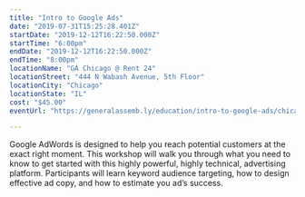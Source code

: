 ```yaml
---
title: "Intro to Google Ads"
date: "2019-07-31T15:25:28.401Z"
startDate: "2019-12-12T16:22:50.000Z"
startTime: "6:00pm"
endDate: "2019-12-12T16:22:50.000Z"
endTime: "8:00pm"
locationName: "GA Chicago @ Rent 24"
locationStreet: "444 N Wabash Avenue, 5th Floor"
locationCity: "Chicago"
locationState: "IL"
cost: "$45.00"
eventUrl: "https://generalassemb.ly/education/intro-to-google-ads/chicago/85024"

---
```


Google AdWords is designed to help you reach potential customers at the exact right moment. This workshop will walk you through what you need to know to get started with this highly powerful, highly technical, advertising platform. Participants will learn keyword audience targeting, how to design effective ad copy, and how to estimate you ad’s success.

